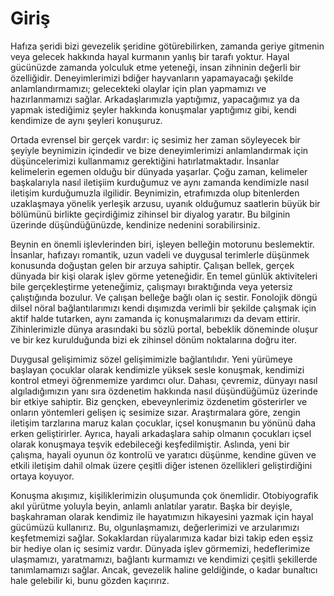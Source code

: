 # Giriş
Hafıza şeridi bizi gevezelik şeridine götürebilirken, zamanda geriye gitmenin veya gelecek hakkında hayal kurmanın yanlış bir tarafı yoktur.
Hayal gücünüzde zamanda yolculuk etme yeteneği, insan zihninin değerli bir özelliğidir.
Deneyimlerimizi bdiğer hayvanların yapamayacağı şekilde anlamlandırmamızı; gelecekteki olaylar için plan yapmamızı ve hazırlanmamızı sağlar.
Arkadaşlarımızla yaptığımız, yapacağımız ya da yapmak istediğimiz şeyler hakkında konuşmalar yaptığımız gibi, kendi kendimize de aynı şeyleri konuşuruz.

Ortada evrensel bir gerçek vardır: iç sesimiz her zaman söyleyecek bir şeyiyle beynimizin içindedir ve bize deneyimlerimizi anlamlandırmak için düşüncelerimizi kullanmamız gerektiğini hatırlatmaktadır.
İnsanlar kelimelerin egemen olduğu bir dünyada yaşarlar.
Çoğu zaman, kelimeler başkalarıyla nasıl iletişiim kurduğumuz ve aynı zamanda kendimizle nasıl iletişim kurduğumuzla ilgilidir.
Beynimizin, etrafımızda olup bitenlerden uzaklaşmaya yönelik yerleşik arzusu, uyanık olduğumuz saatlerin büyük bir bölümünü birlikte geçirdiğimiz zihinsel bir diyalog yaratır.
Bu bilginin üzerinde düşündüğünüzde, kendinize nedenini sorabilirsiniz.

Beynin en önemli işlevlerinden biri, işleyen belleğin motorunu beslemektir.
İnsanlar, hafızayı romantik, uzun vadeli ve duygusal terimlerle düşünmek konusunda doğuştan gelen bir arzuya sahiptir.
Çalışan bellek, gerçek dünyada bir kişi olarak işlev görme yeteneğidir.
En temel günlük aktiviteleri bile gerçekleştirme yeteneğimiz, çalışmayı bıraktığında veya yetersiz çalıştığında bozulur.
Ve çalışan belleğe bağlı olan iç sestir.
Fonolojik döngü dilsel nöral bağlantılarımızı kendi dışımızda verimli bir şekilde çalışmak için aktif halde tutarken, aynı zamanda iç konuşmalarımızı da devam ettirir.
Zihinlerimizle dünya arasındaki bu sözlü portal, bebeklik döneminde oluşur ve bir kez kurulduğunda bizi ek zihinsel dönüm noktalarına doğru iter.

Duygusal gelişimimiz sözel gelişimimizle bağlantılıdır.
Yeni yürümeye başlayan çocuklar olarak kendimizle yüksek sesle konuşmak, kendimizi kontrol etmeyi öğrenmemize yardımcı olur.
Dahası, çevremiz, dünyayı nasıl algıladığımızın yanı sıra özdenetim hakkında nasıl düşündüğümüz üzerinde bir etkiye sahiptir.
Biz gençken, ebeveynlerimiz özdenetim gösterirler ve onların yöntemleri gelişen iç sesimize sızar.
Araştırmalara göre, zengin iletişim tarzlarına maruz kalan çocuklar, içsel konuşmanın bu yönünü daha erken geliştirirler.
Ayrıca, hayali arkadaşlara sahip olmanın çocukları içsel olarak konuşmaya teşvik edebileceği keşfedilmiştir.
Aslında, yeni bir çalışma, hayali oyunun öz kontrolü ve yaratıcı düşünme, kendine güven ve etkili iletişim dahil olmak üzere çeşitli diğer istenen özellikleri geliştirdiğini ortaya koyuyor.

Konuşma akışımız, kişiliklerimizin oluşumunda çok önemlidir.
Otobiyografik akıl yürütme yoluyla beyin, anlamlı anlatılar yaratır.
Başka bir deyişle, başkahraman olarak kendimiz ile hayatımızın hikayesini yazmak için hayal gücümüzü kullanırız.
Bu, olgunlaşmamızı, değerlerimizi ve arzularımızı keşfetmemizi sağlar.
Sokaklardan rüyalarımıza kadar bizi takip eden eşsiz bir hediye olan iç sesimiz vardır.
Dünyada işlev görmemizi, hedeflerimize ulaşmamızı, yaratmamızı, bağlantı kurmamızı ve kendimizi çeşitli şekillerde tanımlamamızı sağlar.
Ancak, gevezelik haline geldiğinde, o kadar bunaltıcı hale gelebilir ki, bunu gözden kaçırırız.
